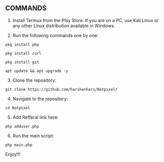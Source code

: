 ## COMMANDS ##
1. Install Termux from the Play Store. If you are on a PC, use Kali Linux or any other Linux distribution available in Windows.

2. Run the following commands one by one:
```
pkg install php
```
```
pkg install curl
```
```
pkg install git
```
```
apt update && apt upgrade -y
```
3. Clone the repository:
```
git clone https://github.com/harshenhars/Notpixel/
```
4. Navigate to the repository:
```
cd Notpixel
```
5. Add Refferal link here:
```
php adduser.php
```
6. Run the main script:
```
php main.php
```
Enjoy!!!
